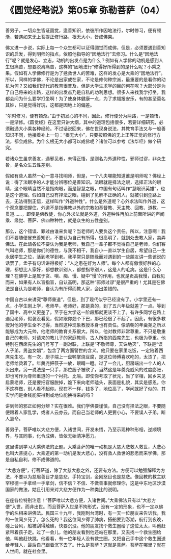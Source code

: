 # 《圆觉经略说》第05章 弥勒菩萨（04）

------

善男子，一切众生皆证圆觉，逢善知识，依彼所作因地法行，尔时修习，便有顿渐，若遇如来无上菩提正修行路，根无大小，皆成佛果。

佛又进一步说，实际上每一个众生都可以证得圆觉而成佛，但是，必须要遇到善知识的启发，得到明师的指点，依照他指导的“因地法行”去修习。什么是“因地法行”呢？就是发心、立志，动机的出发点是为什么？例如有人学佛的动机是感到人生很痛苦，想要脱离痛苦，这样的“因地法行”修得好所得到的是什么呢？小乘之果。假如有人学佛修行是为了拯救世人的苦难，这样的发心是大乘的“因地法行”。所以，同样的学佛，不论是出家或在家，不论是修何种宗派，最重要的是看你的动机为何？又如我们现代的教育很普及，但是大学生求学的目的何在呢？大部分是为了自己将来的出路，这样的出发点乃是自私的功利思想。很多人来找我学打坐，我都会问为什么要学打坐啊！为了使身体健康一点，为了求福报安乐，有的甚至莫名其妙，只是觉得好玩，这都是因地上的偏差。

“尔时修习，便有顿渐。”由于初发心的不同，因此，修行便分为两路，一是顿悟，一是渐修。《圆觉经》在这里只讲大纲，其中的道理包括很多，若要详细研究，必须融通大小乘各种经纶。不过话说回来，佛在世现身说法，其教育手法又与一般善知识不同，他接着补上一句：“根无大小”，只要按照佛的无上正等正觉的修行方法，都会成佛。为什么根无大小都可以成佛呢？诸位可以参考《法华经》做个研究。

若诸众生虽求善友，遇邪见者，未得正悟，是则名为外道种性，邪师过谬，非众生咎，是名众生五性差别。

假如有些人虽然一心一意寻找明师，但是，一个凡夫哪能知道谁是明师呢？佛经上说：得了法眼净的人才能分辨哪位是善知识。法眼就是择法之眼，选择正法的眼睛，这个眼睛当然不是指肉眼，而是智慧之眼，中国有句话叫作“慧眼识英雄”，也是这个道理。假如自己没有择法之眼，碰到了见解不正确的人，就被引到歪路上去，无法得到正悟，这样叫作“外道种性”。什么是外道呢？心外求法叫作外道，这个观念要把握住，外道不是指佛教以外的宗教如基督教、天主教、回教、道教、一贯道……，即使是佛教徒，你心外求法就是外道，外道种性再加上前面所讲的声闻乘、缘觉、菩萨、佛四种种性，就是众生的五性差别。

那么，这个错误、罪过由谁来负呢？当老师的人要负这个责任。所以，注意啊！我们不要随便冒充善知识，不要认为自己有所得，很高明了，就到处去教人家，卖弄佛法。在此请各位不要认为我是老师，我自己一辈子都不觉得自己是老师，你们客气叫老师，那是你们的德性，与我不相干，我自小一直以学生自居，希望自己一生永居学生之位，活到老学到老。我平常只是随缘而对遇到的一些朋友讲一些该说的话罢了。孟子有句话讲得极好：“人之患在好为人师”。每个人都有傲慢好胜的心理，都想比人家好，都想教训别人，都想指导别人，这是人的毛病。这是什么心理？在佛学上是属于贪、嗔、痴、慢、疑中“慢”的作用，也就是贡高我慢，由我见而来，如果有人以盲指盲，自认高明，那这种“邪师过谬”是很严重的！尤其是在佛法是自认为是老师，自认为有所得而教人家，会出差错的。

中国自古以来讲究“尊师重道”，但是，到了现代似乎已经没有了。小学里还有一点，小学生刚上学，老师早，老师好，那是真的，到了五六年级就差了一点。等到了国中、高中又更差了。至于在大学这一阶段那就更谈不上了。有许多同学在路上遇见老师，假装没看见，假如跟你翘个下巴，那已经很了不起了。因此，有很多教授对他的学生全不记得，当然这种现象教授本身也有责任。像清朝的年羹尧之所以能够成为大元帅，他老师的教育关系很大。所以，他对教师非常尊重，不只是敬重自己的老师，对请来的教儿子的家庭教师，古人所指的西席先生，也极为尊重。他特别在西席先生的门号写了一副对联，上联是“不敬师尊，天诛地灭”，下联是“误人子弟，男盗女娼”，包含了两方面警世的含义。他只要在家里吃饭，一定陪着西席先生吃。有一次，厨子端上一盘鸭掌烧豆腐，是这位师傅喜欢吃的，太烫了，把老师给烫着了。年羹尧把筷子一放，眼睛一瞪。过了一会儿，厨房端出一个人的人头出来，另一说法是一只手，那位厨子被砍了，当然这是年羹尧威风的过度膨胀，却也可作为尊师重道的一个衬托、比喻。即使你考取了状元，当了宰相，回乡来见启蒙老师，还是要把官服脱掉，跪下来向老师磕头，表面是礼貌，其实是感恩。你不这样做，别人看不起你。现在不一样，钱多了，地位高了，学问就好了似的，其实学问是金钱能买得到或地位能换得来的吗？

讲到师的邪正如何分辨？实在很难。我们学佛要谨慎，自己没有择法之眼，不要随便跟着人家乱学，或者人云亦云。而自己当老师的人更要小心，不要误人子弟，断人慧命。

善男子，菩萨唯以大悲方便，入诸世间，开发未悟，乃至示现种种形相，逆顺境界，与其同事，化令成佛，皆依无始清净愿力。

这里讲到学习大乘佛法的正题。大乘菩萨的唯一动机是大慈大悲救人救世，大悲心也叫大菩提心，大乘道的第一动机是发大悲心，没有救人救世的悲愿而来学佛，那是自私自利，修不成佛道的。

“大悲方便”，行菩萨道，除了大慈大悲之外，还要有方法。方便可以勉强解释为方法，不要以为慈眉善目才是慈悲，手持宝剑，金刚怒目也是慈悲。像回教的教主默罕穆德一手拿经一手拿剑，信不信？不信、不做善事就修理你，这是中东地区沙漠国家的做法，姑且引用来对大悲方便作为一种类比的说明。

在座各位特别注意！“菩萨唯以大悲方便，入诸世间。”大乘佛法只有以“大悲方便”入世，而非出世。而且菩萨入世是不拘形式，没有一定的形象，也不一定以佛学的名相来讲佛法。民国三十九年，我刚到台湾时，有一天一位朋友来告诉我，我的一位同乡死了。怎么死的？我这位同乡得了肺病，搭船要到澎湖，航行到夜晚，碰上台风，船被刮得触礁，快要沉没。他的朋友找个救生圈给了这位太太，叫他赶紧带着孩子走。过了一会儿，他的朋友看到他还站在那里，又去找一个救生圈给他，叫他赶快跳。他看看，有一位年轻人没有救生圈，又把自己手中这个救生圈送给年轻人，最后自己跟着沉下去了。什么是菩萨？这就是菩萨。菩萨在哪里？就在人世间，就在社会里。

